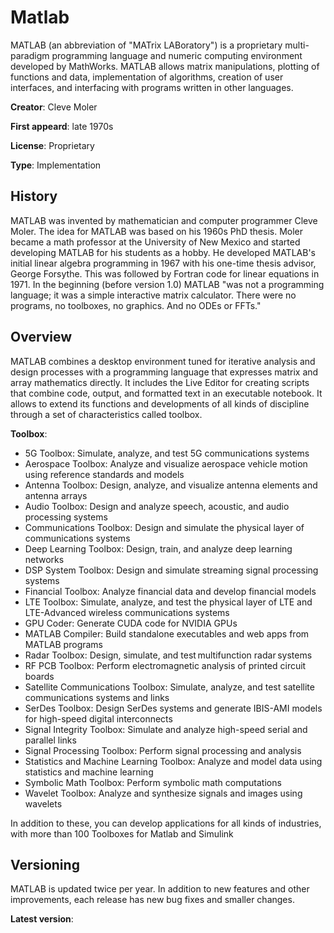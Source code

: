 # Matlab

MATLAB (an abbreviation of "MATrix LABoratory") is a proprietary multi-paradigm programming language and numeric computing environment developed by MathWorks. MATLAB allows matrix manipulations, plotting of functions and data, implementation of algorithms, creation of user interfaces, and interfacing with programs written in other languages.

**Creator**: Cleve Moler

**First appeard**: late 1970s

**License**: Proprietary

**Type**: Implementation

## History

MATLAB was invented by mathematician and computer programmer Cleve Moler. The idea for MATLAB was based on his 1960s PhD thesis. Moler became a math professor at the University of New Mexico and started developing MATLAB for his students as a hobby. He developed MATLAB's initial linear algebra programming in 1967 with his one-time thesis advisor, George Forsythe. This was followed by Fortran code for linear equations in 1971.
In the beginning (before version 1.0) MATLAB "was not a programming language; it was a simple interactive matrix calculator. There were no programs, no toolboxes, no graphics. And no ODEs or FFTs."

## Overview

MATLAB combines a desktop environment tuned for iterative analysis and design processes with a programming language that expresses matrix and array mathematics directly. It includes the Live Editor for creating scripts that combine code, output, and formatted text in an executable notebook. It allows to extend its functions and developments of all kinds of discipline through a set of characteristics called toolbox.

**Toolbox**:
- 5G Toolbox: Simulate, analyze, and test 5G communications systems
- Aerospace Toolbox: Analyze and visualize aerospace vehicle motion using reference standards and models
- Antenna Toolbox: Design, analyze, and visualize antenna elements and antenna arrays
- Audio Toolbox: Design and analyze speech, acoustic, and audio processing systems
- Communications Toolbox: Design and simulate the physical layer of communications systems
- Deep Learning Toolbox: Design, train, and analyze deep learning networks
- DSP System Toolbox: Design and simulate streaming signal processing systems
- Financial Toolbox: Analyze financial data and develop financial models
- LTE Toolbox: Simulate, analyze, and test the physical layer of LTE and LTE-Advanced wireless communications systems
- GPU Coder: Generate CUDA code for NVIDIA GPUs
- MATLAB Compiler: Build standalone executables and web apps from MATLAB programs
- Radar Toolbox: Design, simulate, and test multifunction radar systems
- RF PCB Toolbox: Perform electromagnetic analysis of printed circuit boards
- Satellite Communications Toolbox: Simulate, analyze, and test satellite communications systems and links
- SerDes Toolbox: Design SerDes systems and generate IBIS-AMI models for high-speed digital interconnects
- Signal Integrity Toolbox: Simulate and analyze high-speed serial and parallel links
- Signal Processing Toolbox: Perform signal processing and analysis
- Statistics and Machine Learning Toolbox: Analyze and model data using statistics and machine learning
- Symbolic Math Toolbox: Perform symbolic math computations
- Wavelet Toolbox: Analyze and synthesize signals and images using wavelets

In addition to these, you can develop applications for all kinds of industries, with more than 100 Toolboxes for Matlab and Simulink

## Versioning

MATLAB is updated twice per year. In addition to new features and other improvements, each release has new bug fixes and smaller changes.

**Latest version**: 